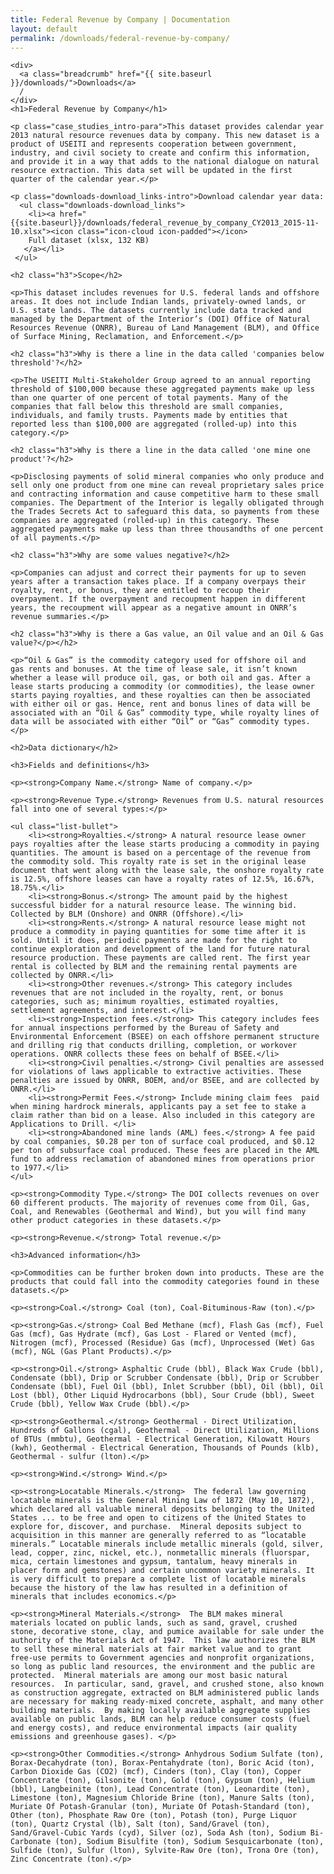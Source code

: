 ```yaml
---
title: Federal Revenue by Company | Documentation
layout: default
permalink: /downloads/federal-revenue-by-company/
---
```


<div class="container-outer container-padded">

  <article class="container-left-7">

    <div>
      <a class="breadcrumb" href="{{ site.baseurl }}/downloads/">Downloads</a>
      /
    </div>
    <h1>Federal Revenue by Company</h1>

    <p class="case_studies_intro-para">This dataset provides calendar year 2013 natural resource revenues data by company. This new dataset is a product of USEITI and represents cooperation between government, industry, and civil society to create and confirm this information, and provide it in a way that adds to the national dialogue on natural resource extraction. This data set will be updated in the first quarter of the calendar year.</p>

    <p class="downloads-download_links-intro">Download calendar year data:
      <ul class="downloads-download_links">
        <li><a href="{{site.baseurl}}/downloads/federal_revenue_by_company_CY2013_2015-11-10.xlsx"><icon class="icon-cloud icon-padded"></icon>
        Full dataset (xlsx, 132 KB)
       </a></li>
     </ul>
   </p>

    <h2 class="h3">Scope</h2>

    <p>This dataset includes revenues for U.S. federal lands and offshore areas. It does not include Indian lands, privately-owned lands, or U.S. state lands. The datasets currently include data tracked and managed by the Department of the Interior’s (DOI) Office of Natural Resources Revenue (ONRR), Bureau of Land Management (BLM), and Office of Surface Mining, Reclamation, and Enforcement.</p>

    <h2 class="h3">Why is there a line in the data called 'companies below threshold'?</h2>

    <p>The USEITI Multi-Stakeholder Group agreed to an annual reporting threshold of $100,000 because these aggregated payments make up less than one quarter of one percent of total payments. Many of the companies that fall below this threshold are small companies, individuals, and family trusts. Payments made by entities that reported less than $100,000 are aggregated (rolled-up) into this category.</p>

    <h2 class="h3">Why is there a line in the data called 'one mine one product'?</h2>

    <p>Disclosing payments of solid mineral companies who only produce and sell only one product from one mine can reveal proprietary sales price and contracting information and cause competitive harm to these small companies. The Department of the Interior is legally obligated through the Trades Secrets Act to safeguard this data, so payments from these companies are aggregated (rolled-up) in this category. These aggregated payments make up less than three thousandths of one percent of all payments.</p>

    <h2 class="h3">Why are some values negative?</h2>

    <p>Companies can adjust and correct their payments for up to seven years after a transaction takes place. If a company overpays their royalty, rent, or bonus, they are entitled to recoup their overpayment. If the overpayment and recoupment happen in different years, the recoupment will appear as a negative amount in ONRR’s revenue summaries.</p>

    <h2 class="h3">Why is there a Gas value, an Oil value and an Oil & Gas value?</p></h2>

    <p>“Oil & Gas” is the commodity category used for offshore oil and gas rents and bonuses. At the time of lease sale, it isn’t known whether a lease will produce oil, gas, or both oil and gas. After a lease starts producing a commodity (or commodities), the lease owner starts paying royalties, and these royalties can then be associated with either oil or gas. Hence, rent and bonus lines of data will be associated with an “Oil & Gas” commodity type, while royalty lines of data will be associated with either “Oil” or “Gas” commodity types.</p>

    <h2>Data dictionary</h2>

    <h3>Fields and definitions</h3>

    <p><strong>Company Name.</strong> Name of company.</p>

    <p><strong>Revenue Type.</strong> Revenues from U.S. natural resources fall into one of several types:</p>

    <ul class="list-bullet">
        <li><strong>Royalties.</strong> A natural resource lease owner pays royalties after the lease starts producing a commodity in paying quantities. The amount is based on a percentage of the revenue from the commodity sold. This royalty rate is set in the original lease document that went along with the lease sale, the onshore royalty rate is 12.5%, offshore leases can have a royalty rates of 12.5%, 16.67%, 18.75%.</li>
        <li><strong>Bonus.</strong> The amount paid by the highest successful bidder for a natural resource lease. The winning bid. Collected by BLM (Onshore) and ONRR (Offshore).</li>
        <li><strong>Rents.</strong> A natural resource lease might not produce a commodity in paying quantities for some time after it is sold. Until it does, periodic payments are made for the right to continue exploration and development of the land for future natural resource production. These payments are called rent. The first year rental is collected by BLM and the remaining rental payments are collected by ONRR.</li>
        <li><strong>Other revenues.</strong> This category includes revenues that are not included in the royalty, rent, or bonus categories, such as; minimum royalties, estimated royalties, settlement agreements, and interest.</li>
        <li><strong>Inspection fees.</strong> This category includes fees for annual inspections performed by the Bureau of Safety and Environmental Enforcement (BSEE) on each offshore permanent structure and drilling rig that conducts drilling, completion, or workover operations. ONRR collects these fees on behalf of BSEE.</li>
        <li><strong>Civil penalties.</strong> Civil penalties are assessed for violations of laws applicable to extractive activities. These penalties are issued by ONRR, BOEM, and/or BSEE, and are collected by ONRR.</li>
        <li><strong>Permit Fees.</strong> Include mining claim fees  paid when mining hardrock minerals, applicants pay a set fee to stake a claim rather than bid on a lease. Also included in this category are Applications to Drill. </li>
        <li><strong>Abandoned mine lands (AML) fees.</strong> A fee paid by coal companies, $0.28 per ton of surface coal produced, and $0.12 per ton of subsurface coal produced. These fees are placed in the AML fund to address reclamation of abandoned mines from operations prior to 1977.</li>
    </ul>

    <p><strong>Commodity Type.</strong> The DOI collects revenues on over 60 different products. The majority of revenues come from Oil, Gas, Coal, and Renewables (Geothermal and Wind), but you will find many other product categories in these datasets.</p>

    <p><strong>Revenue.</strong> Total revenue.</p>

    <h3>Advanced information</h3>

    <p>Commodities can be further broken down into products. These are the products that could fall into the commodity categories found in these datasets.</p>

    <p><strong>Coal.</strong> Coal (ton), Coal-Bituminous-Raw (ton).</p>

    <p><strong>Gas.</strong> Coal Bed Methane (mcf), Flash Gas (mcf), Fuel Gas (mcf), Gas Hydrate (mcf), Gas Lost - Flared or Vented (mcf), Nitrogen (mcf), Processed (Residue) Gas (mcf), Unprocessed (Wet) Gas (mcf), NGL (Gas Plant Products).</p>

    <p><strong>Oil.</strong> Asphaltic Crude (bbl), Black Wax Crude (bbl), Condensate (bbl), Drip or Scrubber Condensate (bbl), Drip or Scrubber Condensate (bbl), Fuel Oil (bbl), Inlet Scrubber (bbl), Oil (bbl), Oil Lost (bbl), Other Liquid Hydrocarbons (bbl), Sour Crude (bbl), Sweet Crude (bbl), Yellow Wax Crude (bbl).</p>

    <p><strong>Geothermal.</strong> Geothermal - Direct Utilization, Hundreds of Gallons (cgal), Geothermal - Direct Utilization, Millions of BTUs (mmbtu), Geothermal - Electrical Generation, Kilowatt Hours (kwh), Geothermal - Electrical Generation, Thousands of Pounds (klb), Geothermal - sulfur (lton).</p>

    <p><strong>Wind.</strong> Wind.</p>

    <p><strong>Locatable Minerals.</strong>  The federal law governing locatable minerals is the General Mining Law of 1872 (May 10, 1872), which declared all valuable mineral deposits belonging to the United States ... to be free and open to citizens of the United States to explore for, discover, and purchase.  Mineral deposits subject to acquisition in this manner are generally referred to as “locatable minerals.” Locatable minerals include metallic minerals (gold, silver, lead, copper, zinc, nickel, etc.), nonmetallic minerals (fluorspar, mica, certain limestones and gypsum, tantalum, heavy minerals in placer form and gemstones) and certain uncommon variety minerals. It is very difficult to prepare a complete list of locatable minerals because the history of the law has resulted in a definition of minerals that includes economics.</p>

    <p><strong>Mineral Materials.</strong>  The BLM makes mineral materials located on public lands, such as sand, gravel, crushed stone, decorative stone, clay, and pumice available for sale under the authority of the Materials Act of 1947.  This law authorizes the BLM to sell these mineral materials at fair market value and to grant free-use permits to Government agencies and nonprofit organizations, so long as public land resources, the environment and the public are protected.  Mineral materials are among our most basic natural resources.  In particular, sand, gravel, and crushed stone, also known as construction aggregate, extracted on BLM administered public lands are necessary for making ready-mixed concrete, asphalt, and many other building materials.  By making locally available aggregate supplies available on public lands, BLM can help reduce consumer costs (fuel and energy costs), and reduce environmental impacts (air quality emissions and greenhouse gases). </p>

    <p><strong>Other Commodities.</strong> Anhydrous Sodium Sulfate (ton), Borax-Decahydrate (ton), Borax-Pentahydrate (ton), Boric Acid (ton), Carbon Dioxide Gas (CO2) (mcf), Cinders (ton), Clay (ton), Copper Concentrate (ton), Gilsonite (ton), Gold (ton), Gypsum (ton), Helium (bbl), Langbeinite (ton), Lead Concentrate (ton), Leonardite (ton), Limestone (ton), Magnesium Chloride Brine (ton), Manure Salts (ton), Muriate Of Potash-Granular (ton), Muriate Of Potash-Standard (ton), Other (ton), Phosphate Raw Ore (ton), Potash (ton), Purge Liquor (ton), Quartz Crystal (lb), Salt (ton), Sand/Gravel (ton), Sand/Gravel-Cubic Yards (cyd), Silver (oz), Soda Ash (ton), Sodium Bi-Carbonate (ton), Sodium Bisulfite (ton), Sodium Sesquicarbonate (ton), Sulfide (ton), Sulfur (lton), Sylvite-Raw Ore (ton), Trona Ore (ton), Zinc Concentrate (ton).</p>

  </article>

</div>
